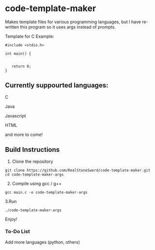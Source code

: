 # code-template-maker
Makes template files for various programming languages, but I have re-written this program so it uses args instead of prompts. 

Template for C Example:
```
#include <stdio.h>

int main() {
   
   
   return 0;
}
```

## Currently suppourted languages:

C

Java

Javascript

HTML

and more to come!

## Build Instructions

1. Clone the repository
```
git clone https://github.com/RealStoneSword/code-template-maker.git
cd code-template-maker-args
```
2. Compile using gcc / g++
```
gcc main.c -o code-template-maker-args
```
3.Run 
```
./code-template-maker-args
```
Enjoy!

### To-Do List
Add more languages (python, others)

